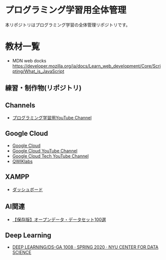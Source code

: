 # プログラミング学習用全体管理
本リポジトリはプログラミング学習の全体管理リポジトリです。

# 教材一覧
- MDN web docks https://developer.mozilla.org/ja/docs/Learn_web_development/Core/Scripting/What_is_JavaScript

## 練習・制作物(リポジトリ)

## Channels
- [プログラミング学習用YouTube Channel](https://github.com/rensanrenren/programming_hack/issues/1)

## Google Cloud
- [Google Cloud](https://cloudonair.withgoogle.com/)
- [Google Cloud YouTube Channel](https://www.youtube.com/channel/UCTMRxtyHoE3LPcrl-kT4AQQ)
- [Google Cloud Tech YouTube Channel](https://www.youtube.com/user/googlecloudplatform/videos)
- [QWIKlabs](https://www.qwiklabs.com/?locale=ja)

## XAMPP
- [ダッシュボード](http://localhost:8080)

## AI関連
- [【保存版】オープンデータ・データセット100選](https://ainow.ai/2020/03/02/183280/#i-4)

## Deep Learning
- [DEEP LEARNING/DS-GA 1008 · SPRING 2020 · NYU CENTER FOR DATA SCIENCE](https://atcold.github.io/pytorch-Deep-Learning/)
